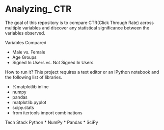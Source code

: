 # Analyzing_ CTR
The goal of this repository is to compare CTR(Click Through Rate) across multiple variables and discover 
any statistical significance between the variables observed.

Variables Compared
- Male vs. Female
- Age Groups
- Signed In Users vs. Not Signed In Users

How to run it?
This project requires a text editor or an IPython notebook and the following list of libraries.
- %matplotlib inline
- numpy 
- pandas 
- matplotlib.pyplot 
- scipy.stats 
- from itertools import combinations




Tech Stack
Python * NumPy * Pandas * SciPy 
